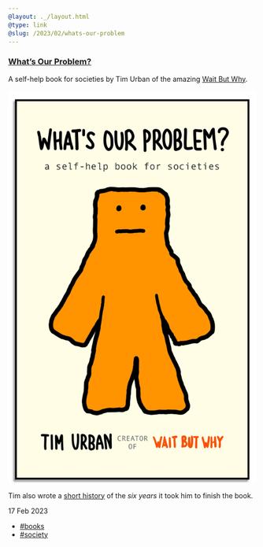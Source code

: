 ```yaml
---
@layout: ._/layout.html
@type: link
@slug: /2023/02/whats-our-problem
---
```

### [What’s Our Problem?](https://waitbutwhy.com/whatsourproblem)

A self-help book for societies by Tim Urban of the amazing
[Wait But Why](https://waitbutwhy.com).

![Pragmatic Thinking & Learning](/.media/2023/02/whats-our-problem.jpg)

Tim also wrote a [short history](https://waitbutwhy.com/2023/02/last-six-years.html)
of the _six years_ it took him to finish the book.

<time>17 Feb 2023</time>
- [#books](/topics/books)
- [#society](/topics/society)
